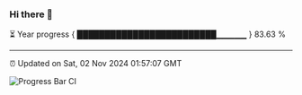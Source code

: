 ### Hi there 👋

⏳ Year progress { █████████████████████████▁▁▁▁▁ } 83.63 %

---

⏰ Updated on Sat, 02 Nov 2024 01:57:07 GMT

![Progress Bar CI](https://github.com/IshwaranRudhara/GIT-ACTION/workflows/Progress%20Bar%20CI/badge.svg)
